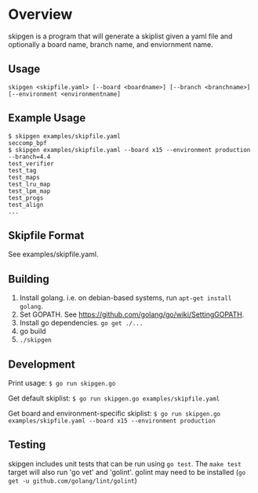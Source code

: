 # Overview

skipgen is a program that will generate a skiplist given a yaml file and
optionally a board name, branch name, and enviornment name.

## Usage

    skipgen <skipfile.yaml> [--board <boardname>] [--branch <branchname>] [--environment <environmentname]

## Example Usage

    $ skipgen examples/skipfile.yaml
    seccomp_bpf
    $ skipgen examples/skipfile.yaml --board x15 --environment production --branch=4.4
    test_verifier
    test_tag
    test_maps
    test_lru_map
    test_lpm_map
    test_progs
    test_align
    ...

## Skipfile Format

See examples/skipfile.yaml.

## Building

1. Install golang. i.e. on debian-based systems, run `apt-get install golang`.
2. Set GOPATH. See https://github.com/golang/go/wiki/SettingGOPATH.
3. Install go dependencies. `go get ./...`
4. go build
5. `./skipgen`

## Development

Print usage:
`$ go run skipgen.go`

Get default skiplist:
`$ go run skipgen.go examples/skipfile.yaml`

Get board and environment-specific skiplist:
`$ go run skipgen.go examples/skipfile.yaml --board x15 --environment production`

## Testing

skipgen includes unit tests that can be run using `go test`. The `make test`
target will also run 'go vet' and 'golint'. golint may need to be installed
(`go get -u github.com/golang/lint/golint`)
